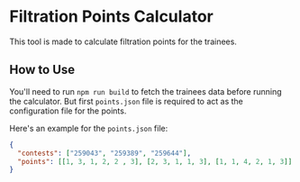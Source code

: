 # Filtration Points Calculator

This tool is made to calculate filtration points for the trainees.

## How to Use

You'll need to run `npm run build` to fetch the trainees data before running the calculator.
But first `points.json` file is required to act as the configuration file for the points.

Here's an example for the `points.json` file:

```json
{
  "contests": ["259043", "259389", "259644"],
  "points": [[1, 3, 1, 2, 2 , 3], [2, 3, 1, 1, 3], [1, 1, 4, 2, 1, 3]]
}
```
